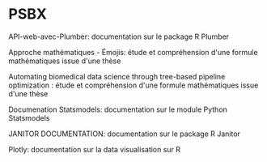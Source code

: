 # PSBX
API-web-avec-Plumber: documentation sur le package R Plumber

Approche mathématiques - Émojis: étude et compréhension d'une formule mathématiques issue d'une thèse

Automating biomedical data science through tree-based pipeline optimization : étude et compréhension d'une formule mathématiques issue d'une thèse

Documenation Statsmodels: documentation sur le module Python Statsmodels

JANITOR DOCUMENTATION: documentation sur le package R Janitor

Plotly: documentation sur la data visualisation sur R
